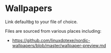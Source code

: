 # Wallpapers

Link defaultbg to your file of choice.

Files are sourced from various places including:

- https://github.com/linuxdotexe/nordic-wallpapers/blob/master/wallpaper-preview.md
